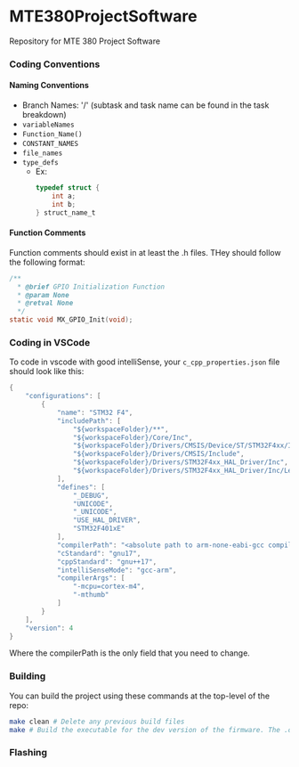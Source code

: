 # MTE380ProjectSoftware
Repository for MTE 380 Project Software 

### ****Coding Conventions****

#### Naming Conventions
- Branch Names: '<subtask>/<taskName>' (subtask and task name can be found in the task breakdown)
-   `variableNames` 
-   `Function_Name()` 
-   `CONSTANT_NAMES` 
-   `file_names` 
-   `type_defs` 
    -   Ex: 
        ```c
        typedef struct {
            int a;
            int b;
        } struct_name_t
        ```


#### Function Comments

Function comments should exist in at least the .h files. THey should follow the following format:
```c
/**
  * @brief GPIO Initialization Function
  * @param None
  * @retval None
  */
static void MX_GPIO_Init(void);
```

### Coding in VSCode

To code in vscode with good intelliSense, your `c_cpp_properties.json` file should look like this:

```c
{
    "configurations": [
        {
            "name": "STM32 F4",
            "includePath": [
                "${workspaceFolder}/**",
                "${workspaceFolder}/Core/Inc",
                "${workspaceFolder}/Drivers/CMSIS/Device/ST/STM32F4xx/Include",
                "${workspaceFolder}/Drivers/CMSIS/Include",
                "${workspaceFolder}/Drivers/STM32F4xx_HAL_Driver/Inc",
                "${workspaceFolder}/Drivers/STM32F4xx_HAL_Driver/Inc/Legacy"
            ],
            "defines": [
                "_DEBUG",
                "UNICODE",
                "_UNICODE",
                "USE_HAL_DRIVER",
                "STM32F401xE"
            ],
            "compilerPath": "<absolute path to arm-none-eabi-gcc compiler>",
            "cStandard": "gnu17",
            "cppStandard": "gnu++17",
            "intelliSenseMode": "gcc-arm",
            "compilerArgs": [
                "-mcpu=cortex-m4",
                "-mthumb"
            ]
        }
    ],
    "version": 4
}
```

Where the compilerPath is the only field that you need to change. 

### Building

You can build the project using these commands at the top-level of the repo:

```sh
make clean # Delete any previous build files
make # Build the executable for the dev version of the firmware. The .out file should appear in the build directory.
```

### Flashing